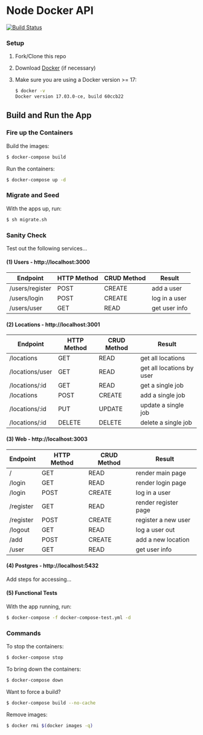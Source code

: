 # Node Docker API

[![Build Status](https://travis-ci.org/mjhea0/node-docker-api.svg?branch=master)](https://travis-ci.org/mjhea0/node-docker-api)

### Setup

1. Fork/Clone this repo

1. Download [Docker](https://docs.docker.com/docker-for-mac/install/) (if necessary)

1. Make sure you are using a Docker version >= 17:

    ```sh
    $ docker -v
    Docker version 17.03.0-ce, build 60ccb22
    ```

## Build and Run the App

### Fire up the Containers

Build the images:

```sh
$ docker-compose build
```

Run the containers:

```sh
$ docker-compose up -d
```

### Migrate and Seed

With the apps up, run:

```sh
$ sh migrate.sh
```

### Sanity Check

Test out the following services...

#### (1) Users - http://localhost:3000

| Endpoint        | HTTP Method | CRUD Method | Result        |
|-----------------|-------------|-------------|---------------|
| /users/register | POST        | CREATE      | add a user    |
| /users/login    | POST        | CREATE      | log in a user |
| /users/user     | GET         | READ        | get user info |

#### (2) Locations - http://localhost:3001

| Endpoint         | HTTP Method | CRUD Method | Result                    |
|------------------|-------------|-------------|---------------------------|
| /locations       | GET         | READ        | get all locations         |
| /locations/user  | GET         | READ        | get all locations by user |
| /locations/:id   | GET         | READ        | get a single job          |
| /locations       | POST        | CREATE      | add a single job          |
| /locations/:id   | PUT         | UPDATE      | update a single job       |
| /locations/:id   | DELETE      | DELETE      | delete a single job       |

#### (3) Web - http://localhost:3003

| Endpoint  | HTTP Method | CRUD Method | Result               |
|-----------|-------------|-------------|----------------------|
| /         | GET         | READ        | render main page     |
| /login    | GET         | READ        | render login page    |
| /login    | POST        | CREATE      | log in a user        |
| /register | GET         | READ        | render register page |
| /register | POST        | CREATE      | register a new user  |
| /logout   | GET         | READ        | log a user out       |
| /add      | POST        | CREATE      | add a new location   |
| /user     | GET         | READ        | get user info        |

#### (4) Postgres - http://localhost:5432

Add steps for accessing...

#### (5) Functional Tests

With the app running, run:

```sh
$ docker-compose -f docker-compose-test.yml -d
```

### Commands

To stop the containers:

```sh
$ docker-compose stop
```

To bring down the containers:

```sh
$ docker-compose down
```

Want to force a build?

```sh
$ docker-compose build --no-cache
```

Remove images:

```sh
$ docker rmi $(docker images -q)
```
